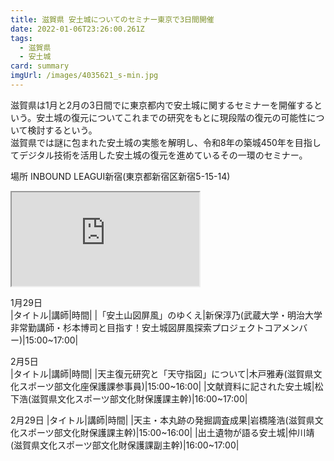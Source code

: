 ```yaml
---
title: 滋賀県 安土城についてのセミナー東京で3日間開催
date: 2022-01-06T23:26:00.261Z
tags:
  - 滋賀県
  - 安土城
card: summary
imgUrl: /images/4035621_s-min.jpg
---
```

滋賀県は1月と2月の3日間でに東京都内で安土城に関するセミナーを開催するという。安土城の復元についてこれまでの研究をもとに現段階の復元の可能性について検討するという。  
滋賀県では謎に包まれた安土城の実態を解明し、令和8年の築城450年を目指してデジタル技術を活用した安土城の復元を進めているその一環のセミナー。

場所
INBOUND LEAGUI新宿(東京都新宿区新宿5-15-14)  
<iframe src="https://www.google.com/maps/embed?pb=!1m14!1m8!1m3!1d12961.282570341604!2d139.707335!3d35.6937264!3m2!1i1024!2i768!4f13.1!3m3!1m2!1s0x0%3A0xa7dedcfffc13ffe7!2z44Kk44Oz44OQ44Km44Oz44OJIOODquODvOOCsA!5e0!3m2!1sja!2sjp!4v1641512699696!5m2!1sja!2sjp"  style="width=100%; height=400px;" allowfullscreen="" loading="lazy"></iframe>

1月29日  
|タイトル|講師|時間|
|「安土山図屏風」のゆくえ|新保淳乃(武蔵大学・明治大学非常勤講師・杉本博司と目指す！安土城図屏風探索プロジェクトコアメンバー)|15:00~17:00|

2月5日  
|タイトル|講師|時間|
|天主復元研究と「天守指図」について|木戸雅寿(滋賀県文化スポーツ部文化座保護課参事員)|15:00~16:00|
|文献資料に記された安土城|松下浩(滋賀県文化スポーツ部文化財保護課主幹)|16:00~17:00|

2月29日
|タイトル|講師|時間|
|天主・本丸跡の発掘調査成果|岩橋隆浩(滋賀県文化スポーツ部文化財保護課主幹)|15:00~16:00|
|出土遺物が語る安土城|仲川靖(滋賀県文化スポーツ部文化財保護課副主幹)|16:00~17:00|